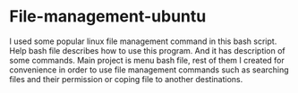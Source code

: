 # File-management-ubuntu
I used some popular linux file management command in this bash script.
Help bash file describes how to use this program. And it has description of some commands.
Main project is menu bash file, rest of them I created for convenience in order to use file management commands such as searching files and their permission or coping file to another destinations. 
